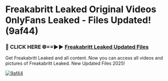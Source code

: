 # Freakabritt Leaked Original Videos 0nlyFans Leaked - Files Updated! (9af44)

<h3>🔴 CLICK HERE 🌐==►► <a href="https://tinyurl.com/2wckxsce" rel="nofollow">Freakabritt Leaked Updated Files</a></h3>

Get Freakabritt Leaked and all content. Now you can access all videos and pictures of Freakabritt Leaked. New Updated Files 2025!

[![9af44](https://i.imgur.com/AFduVYN.gif)](https://tinyurl.com/2wckxsce)
